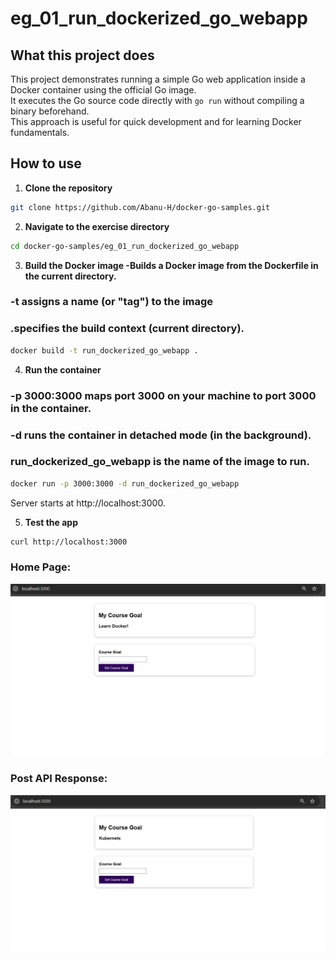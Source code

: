 # eg_01_run_dockerized_go_webapp

## What this project does
This project demonstrates running a simple Go web application inside a Docker container using the official Go image.  
It executes the Go source code directly with `go run` without compiling a binary beforehand.  
This approach is useful for quick development and for learning Docker fundamentals.

## How to use

1. **Clone the repository**
```bash
git clone https://github.com/Abanu-H/docker-go-samples.git
```
2. **Navigate to the exercise directory**
```bash
cd docker-go-samples/eg_01_run_dockerized_go_webapp
```
3. **Build the Docker image -Builds a Docker image from the Dockerfile in the current directory.**
### -t assigns a name (or "tag") to the image
### .specifies the build context (current directory).
```bash
docker build -t run_dockerized_go_webapp .
```
4. **Run the container**
### -p 3000:3000 maps port 3000 on your machine to port 3000 in the container.
### -d runs the container in detached mode (in the background).
### run_dockerized_go_webapp is the name of the image to run.
```bash
docker run -p 3000:3000 -d run_dockerized_go_webapp
```
Server starts at http://localhost:3000.

5. **Test the app**

```bash
curl http://localhost:3000
```
### Home Page:
![Screenshot Get Api](api_response/get_goal_response.png)
### Post API Response:
![Screenshot Post Api](api_response/post_goal_response.png)

